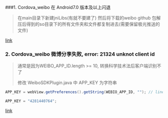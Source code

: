 ###1. Cordova_weibo 在 Android7.0 版本及以上闪退

> 在main目录下新建jniLibs(有就不要建了)
> 然后将下载的weibo github 包解压后得到的so目录下的所有文件夹和文件都复制进去(需要保留极光推送的文件)

[link](https://github.com/sinaweibosdk/weibo_android_sdk/issues/333)

### 2. Cordova_weibo 微博分享失败, error: 21324 unknot client id

> 通常是因为WEIBO_APP_ID.length >= 10, 转换科学技术法后客户端识别不了
>
> 修改 WeiboSDKPlugin.java 中 APP_KEY 为字符串

```java
APP_KEY = webView.getPreferences().getString(WEBIO_APP_ID, ""); // line 58

APP_KEY = "4281440764";
```

[link](https://github.com/iVanPan/cordova_weibo/issues/58)

